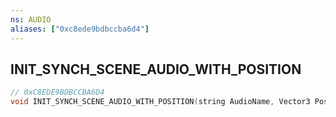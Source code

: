 ```yaml
---
ns: AUDIO
aliases: ["0xc8ede9bdbccba6d4"]
---
```

## INIT_SYNCH_SCENE_AUDIO_WITH_POSITION

```c
// 0xC8EDE9BDBCCBA6D4
void INIT_SYNCH_SCENE_AUDIO_WITH_POSITION(string AudioName, Vector3 Pos);
```
